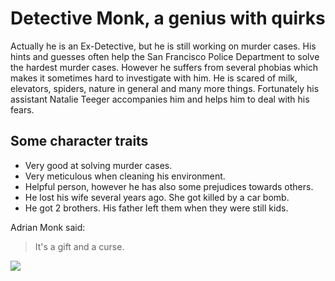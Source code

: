 # Detective Monk, a genius with quirks
Actually he is an Ex-Detective, but he is still working on murder cases. His hints and guesses often help the San Francisco Police Department to solve the
hardest murder cases. However he suffers from several phobias which makes
it sometimes hard to investigate with him.  He is scared of milk, elevators,
spiders, nature in general and many more things. Fortunately his assistant
Natalie Teeger accompanies him and helps him to deal with his fears.

## Some character traits
* Very good at solving murder cases.
* Very meticulous when cleaning his environment.
* Helpful person, however he has also some prejudices towards others.
* He lost his wife several years ago. She got killed by a car bomb.
* He got 2 brothers. His father left them when they were still kids.

Adrian Monk said:
> It's a gift and a curse.

<img src="https://vignette.wikia.nocookie.net/monk/images/2/2d/Adrian_Monk.png/revision/latest?cb=20190501180659"/>
